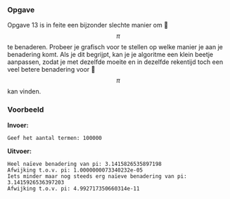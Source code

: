### Opgave

Opgave 13 is in feite een bijzonder slechte manier om $$\pi$$ te benaderen.
Probeer je grafisch voor te stellen op welke manier je aan je benadering komt. Als je dit begrijpt, kan je je algoritme een klein beetje aanpassen, zodat je met dezelfde moeite en in dezelfde rekentijd toch een veel betere benadering voor $$\pi$$ kan vinden.

### Voorbeeld

**Invoer:**

    Geef het aantal termen: 100000

**Uitvoer:**

    Heel naïeve benadering van pi: 3.1415826535897198
    Afwijking t.o.v. pi: 1.0000000073340232e-05
    Iets minder maar nog steeds erg naïeve benadering van pi: 3.1415926536397203
    Afwijking t.o.v. pi: 4.992717350660314e-11
